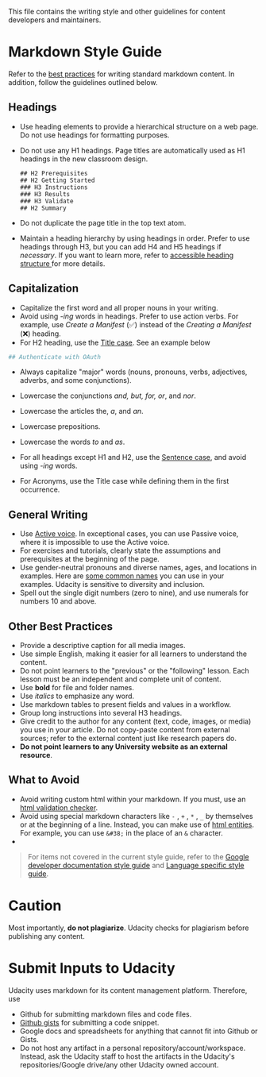 This file contains the writing style and other guidelines for content developers and maintainers. 


# Markdown Style Guide
Refer to the [best practices](https://www.markdownguide.org/basic-syntax/) for writing standard markdown content. In addition, follow the guidelines outlined below.

## Headings
- Use heading elements to provide a hierarchical structure on a web page. Do not use headings for formatting purposes.
- Do not use any H1 headings. Page titles are automatically used as H1 headings in the new classroom design.

  ```
  ## H2 Prerequisites
  ## H2 Getting Started 
  ### H3 Instructions 
  ### H3 Results
  ### H3 Validate
  ## H2 Summary
  ```
- Do not duplicate the page title in the top text atom. 
- Maintain a heading hierarchy by using headings in order. Prefer to use headings through H3, but you can add H4 and H5 headings if *necessary*. If you want to learn more, refer to [accessible heading structure
](https://www.a11yproject.com/posts/how-to-accessible-heading-structure/) for more details. 


## Capitalization
- Capitalize the first word and all proper nouns in your writing. 
- Avoid using *-ing* words in headings. Prefer to use action verbs. For example, use *Create a Manifest* (✅) instead of the *Creating a Manifest* (❌) heading. 
- For H2 heading, use the [Title case](https://en.wikipedia.org/wiki/Title_case#Chicago_Manual_of_Style). See an example below 
```bash
## Authenticate with OAuth
```
  - Always capitalize "major" words (nouns, pronouns, verbs, adjectives, adverbs, and some conjunctions).
  - Lowercase the conjunctions *and, but, for, or*, and *nor*.
  - Lowercase the articles the, *a*, and *an*.
  - Lowercase prepositions.
  - Lowercase the words *to* and *as*.

- For all headings except H1 and H2, use the [Sentence case](https://en.wikipedia.org/wiki/Letter_case#Sentence_case), and avoid using *-ing* words. 
- For Acronyms, use the Title case while defining them in the first occurrence.


## General Writing
- Use [Active voice](https://www.grammarly.com/blog/active-vs-passive-voice/). In exceptional cases, you can use Passive voice, where it is impossible to use the Active voice. 
- For exercises and tutorials, clearly state the assumptions and prerequisites at the beginning of the page. 
- Use gender-neutral pronouns and diverse names, ages, and locations in examples. Here are [some common names](https://developers.google.com/style/examples#example-person-names) you can use in your examples. Udacity is sensitive to diversity and inclusion. 
- Spell out the single digit numbers (zero to nine), and use numerals for numbers 10 and above. 


## Other Best Practices
- Provide a descriptive caption for all media images. 
- Use simple English, making it easier for all learners to understand the content. 
- Do not point learners to the "previous" or the "following" lesson. Each lesson must be an independent and complete unit of content. 
- Use **bold** for file and folder names. 
- Use *italics* to emphasize any word. 
- Use markdown tables to present fields and values in a workflow. 
- Group long instructions into several H3 headings. 
- Give credit to the author for any content (text, code, images, or media) you use in your article. Do not copy-paste content from external sources; refer to the external content just like research papers do. 
- **Do not point learners to any University website as an external resource**. 


## What to Avoid
- Avoid writing custom html within your markdown. If you must, use an [html validation checker](https://validator.w3.org/nu/#textarea).
- Avoid using special markdown characters like `-` , `+` , `*` , `_` by themselves or at the beginning of a line. Instead, you can make use of [html entities](https://www.freeformatter.com/html-entities.html). For example, you can use `&#38;` in the place of an `&` character. 
- 

> For items not covered in the current style guide, refer to the [Google developer documentation style guide](https://developers.google.com/style) and [Language specific style guide](https://google.github.io/styleguide/).


# Caution
Most importantly, **do not plagiarize**. Udacity checks for plagiarism before publishing any content. 

# Submit Inputs to Udacity
Udacity uses markdown for its content management platform. Therefore, use
- Github for submitting markdown files and code files.
- [Github gists](https://gist.github.com/) for submitting a code snippet.
- Google docs and spreadsheets for anything that cannot fit into Github or Gists.
- Do not host any artifact in a personal repository/account/workspace. Instead, ask the Udacity staff to host the artifacts in the Udacity's repositories/Google drive/any other Udacity owned account. 
